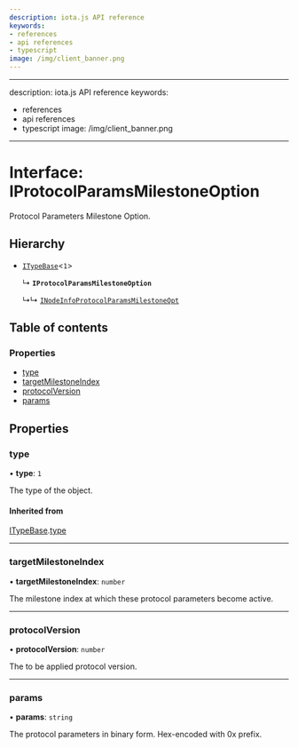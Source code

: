```yaml
---
description: iota.js API reference
keywords:
- references
- api references
- typescript
image: /img/client_banner.png
---
```

---
description: iota.js API reference
keywords:
- references
- api references
- typescript
image: /img/client_banner.png
---
# Interface: IProtocolParamsMilestoneOption

Protocol Parameters Milestone Option.

## Hierarchy

- [`ITypeBase`](ITypeBase.md)<``1``\>

  ↳ **`IProtocolParamsMilestoneOption`**

  ↳↳ [`INodeInfoProtocolParamsMilestoneOpt`](INodeInfoProtocolParamsMilestoneOpt.md)

## Table of contents

### Properties

- [type](IProtocolParamsMilestoneOption.md#type)
- [targetMilestoneIndex](IProtocolParamsMilestoneOption.md#targetmilestoneindex)
- [protocolVersion](IProtocolParamsMilestoneOption.md#protocolversion)
- [params](IProtocolParamsMilestoneOption.md#params)

## Properties

### type

• **type**: ``1``

The type of the object.

#### Inherited from

[ITypeBase](ITypeBase.md).[type](ITypeBase.md#type)

___

### targetMilestoneIndex

• **targetMilestoneIndex**: `number`

The milestone index at which these protocol parameters become active.

___

### protocolVersion

• **protocolVersion**: `number`

The to be applied protocol version.

___

### params

• **params**: `string`

The protocol parameters in binary form. Hex-encoded with 0x prefix.
